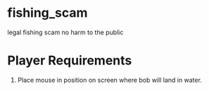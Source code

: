 # fishing_scam
legal fishing scam no harm to the public

# Player Requirements
1. Place mouse in position on screen where bob will land in water.
